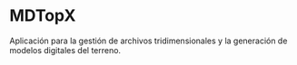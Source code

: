 # MDTopX

Aplicación para la gestión de archivos tridimensionales y la generación de modelos digitales del terreno.



